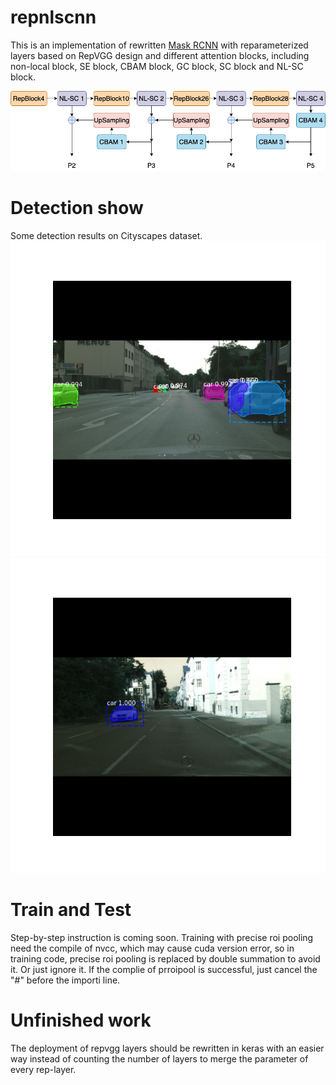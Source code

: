 # repnlscnn
This is an implementation of rewritten [Mask RCNN](https://github.com/matterport/Mask_RCNN) with reparameterized layers based on RepVGG design and different attention blocks, including non-local block, SE block, CBAM block, GC block, SC block and NL-SC block.

![FPN Model](/detectTest/FPN.png)
# Detection show
Some detection results on Cityscapes dataset.
![Instance Segmentation Sample 1](detectTest/vehicleTest/1.jpg)
![Instance Segmentation Sample 2](detectTest/vehicleTest/2.jpg)
# Train and Test
Step-by-step instruction is coming soon.
Training with precise roi pooling need the compile of nvcc, which may cause cuda version error, so in training code, precise roi pooling is replaced by double summation to avoid it. Or just ignore it. If the complie of prroipool is successful, just cancel the "#" before the importi line.
# Unfinished work
The deployment of repvgg layers should be rewritten in keras with an easier way instead of counting the number of layers to merge the parameter of every rep-layer.
